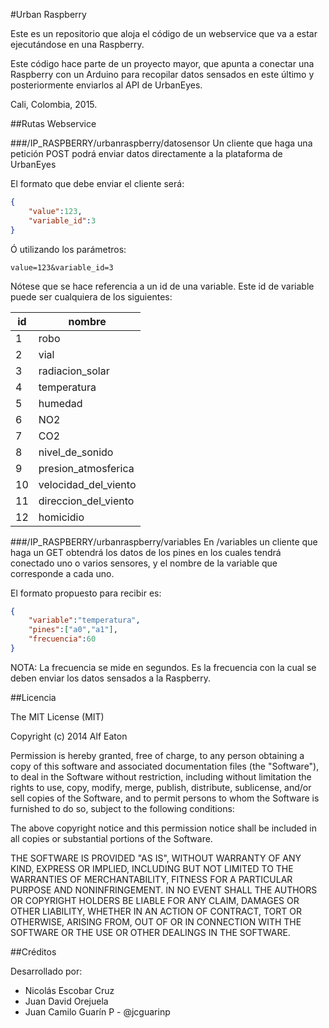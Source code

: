 #Urban Raspberry

Este es un repositorio que aloja el código de un webservice
que va a estar ejecutándose en una Raspberry.

Este código hace parte de un proyecto mayor, que apunta a
conectar una Raspberry con un Arduino para recopilar datos sensados
en este último y posteriormente enviarlos al API de UrbanEyes.

Cali, Colombia, 2015.

##Rutas Webservice

###/IP_RASPBERRY/urbanraspberry/datosensor
Un cliente que haga una petición POST podrá enviar datos
directamente a la plataforma de UrbanEyes

El formato que debe enviar el cliente
será:

```json
{
	"value":123,
	"variable_id":3
}
```

Ó utilizando los parámetros:

```
value=123&variable_id=3
```

Nótese que se hace referencia a un id de una variable. Este id de variable puede ser cualquiera de los siguientes:

| id | nombre               |
|----|----------------------|
| 1  | robo                 |
| 2  | vial                 |
| 3  | radiacion_solar      |
| 4  | temperatura          |
| 5  | humedad              |
| 6  | NO2                  |
| 7  | CO2                  |
| 8  | nivel_de_sonido      |
| 9  | presion_atmosferica  |
| 10 | velocidad_del_viento |
| 11 | direccion_del_viento |
| 12 | homicidio            |

###/IP_RASPBERRY/urbanraspberry/variables
En /variables un cliente que haga
un GET obtendrá los datos de los pines
en los cuales tendrá conectado uno
o varios sensores, y el nombre de
la variable que corresponde a cada
uno.

El formato propuesto para recibir es:

```json
{
	"variable":"temperatura",
	"pines":["a0","a1"],
	"frecuencia":60
}
```

NOTA: La frecuencia se mide en segundos. Es la
frecuencia con la cual se deben enviar los datos
sensados a la Raspberry.

##Licencia

The MIT License (MIT)

Copyright (c) 2014 Alf Eaton

Permission is hereby granted, free of charge, to any person obtaining a copy of this software and associated documentation files (the "Software"), to deal in the Software without restriction, including without limitation the rights to use, copy, modify, merge, publish, distribute, sublicense, and/or sell copies of the Software, and to permit persons to whom the Software is furnished to do so, subject to the following conditions:

The above copyright notice and this permission notice shall be included in all copies or substantial portions of the Software.

THE SOFTWARE IS PROVIDED "AS IS", WITHOUT WARRANTY OF ANY KIND, EXPRESS OR IMPLIED, INCLUDING BUT NOT LIMITED TO THE WARRANTIES OF MERCHANTABILITY, FITNESS FOR A PARTICULAR PURPOSE AND NONINFRINGEMENT. IN NO EVENT SHALL THE AUTHORS OR COPYRIGHT HOLDERS BE LIABLE FOR ANY CLAIM, DAMAGES OR OTHER LIABILITY, WHETHER IN AN ACTION OF CONTRACT, TORT OR OTHERWISE, ARISING FROM, OUT OF OR IN CONNECTION WITH THE SOFTWARE OR THE USE OR OTHER DEALINGS IN THE SOFTWARE.

##Créditos

Desarrollado por:

* Nicolás Escobar Cruz
* Juan David Orejuela
* Juan Camilo Guarín P - @jcguarinp